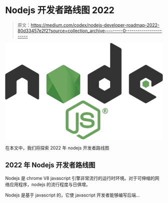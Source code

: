 # Nodejs 开发者路线图 2022

> 原文：<https://medium.com/codex/nodejs-developer-roadmap-2022-80d33457e2f2?source=collection_archive---------0----------------------->

![](img/18bcfeadc49a0c6a08c86229c5ebf23d.png)

在本文中，我们将探索 2022 年 nodejs 开发者路线图

## 2022 年 Nodejs 开发者路线图

Nodejs 是 chrome V8 javascript 引擎非常流行的运行时环境。对于可伸缩的网络应用程序，nodejs 的流行程度与日俱增。

Nodejs 是基于 javascript 的，它使 javascript 开发者能够编写后端…